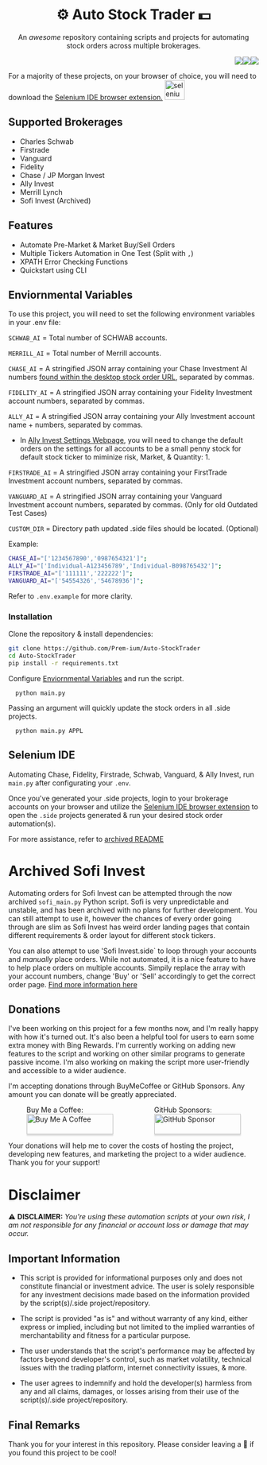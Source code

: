 <h1 align="center"> ⚙️ Auto Stock Trader 💵 </h1>

<p align="center">An <i>awesome</i> repository containing scripts and projects for automating stock orders across multiple brokerages.</p>

<p align="right"><img src="https://img.shields.io/badge/python-3670A0?style=for-the-badge&logo=python&logoColor=ffdd54"/><img src="https://img.shields.io/badge/-selenium-%43B02A?style=for-the-badge&logo=selenium&logoColor=white"/><img src="https://img.shields.io/badge/javascript-%23323330.svg?style=for-the-badge&logo=javascript&logoColor=%23F7DF1E"/></p>

For a majority of these projects, on your browser of choice, you will need to download the [Selenium IDE browser extension.](https://github.com/SeleniumHQ/selenium-ide) <a href="https://www.selenium.dev/selenium-ide/" target="_blank"
rel="noreferrer"> <img
src="https://raw.githubusercontent.com/detain/svg-logos/780f25886640cef088af994181646db2f6b1a3f8/svg/selenium-logo.svg"
alt="selenium" width="40" height="40" /></a>

## Supported Brokerages
- Charles Schwab 
- Firstrade
- Vanguard
- Fidelity
- Chase / JP Morgan Invest
- Ally Invest
- Merrill Lynch
- Sofi Invest (Archived)

## Features
- Automate Pre-Market & Market Buy/Sell Orders 
- Multiple Tickers Automation in One Test (Split with ```,```)
- XPATH Error Checking Functions
- Quickstart using CLI

## Enviornmental Variables

To use this project, you will need to set the following environment variables in your .env file:

`SCHWAB_AI` = Total number of SCHWAB accounts.

`MERRILL_AI` = Total number of Merrill accounts.

`CHASE_AI` = A stringified JSON array containing your Chase Investment AI numbers 
[found within the desktop stock order URL](https://user-images.githubusercontent.com/80719066/216079858-746af166-8387-41ad-9564-dd0c6285eb39.png), separated by commas.

`FIDELITY_AI` = A stringified JSON array containing your Fidelity Investment account numbers, separated by commas.

`ALLY_AI` = A stringified JSON array containing your Ally Investment account name + numbers, separated by commas.

   - In [Ally Invest Settings Webpage](https://live.invest.ally.com/settings), you will need to change the default orders on the settings for all accounts to be a small penny stock for default stock ticker to miminize risk, Market, & Quantity: 1.

`FIRSTRADE_AI` = A stringified JSON array containing your FirstTrade Investment account numbers, separated by commas.

`VANGUARD_AI` = A stringified JSON array containing your Vanguard Investment account numbers, separated by commas. (Only for old Outdated Test Cases)

`CUSTOM_DIR` = Directory path updated .side files should be located. (Optional)

Example:

```bash
CHASE_AI="['1234567890','0987654321']";
ALLY_AI="['Individual-A123456789','Individual-B098765432']";
FIRSTRADE_AI="['111111','222222']";
VANGUARD_AI="['54554326','54678936']";
```
Refer to `.env.example` for more clarity. 

### Installation

Clone the repository & install dependencies:

```bash
git clone https://github.com/Prem-ium/Auto-StockTrader
cd Auto-StockTrader
pip install -r requirements.txt
```

Configure [Enviornmental Variables](https://github.com/Prem-ium/Auto-StockTrader#enviornmental-variables) and run the script.
```
  python main.py
```

Passing an argument will quickly update the stock orders in all .side projects.
```
  python main.py APPL
```
## Selenium IDE
Automating Chase, Fidelity, Firstrade, Schwab, Vanguard, & Ally Invest, run `main.py` after configurating your `.env`.

Once you've generated your .side projects, login to your brokerage accounts on your browser and utilize the [Selenium IDE browser extension](https://github.com/SeleniumHQ/selenium-ide) to open the `.side` projects generated & run your desired stock order automation(s).

For more assistance, refer to [archived README](https://github.com/Prem-ium/Auto-StockTrader/blob/main/src/X_Archive/README.MD)

# Archived Sofi Invest

Automating orders for Sofi Invest can be attempted through the now archived `sofi_main.py` Python script. 
Sofi is very unpredictable and unstable, and has been archived with no plans for further development.
You can still attempt to use it, however the chances of every order going through are slim as Sofi Invest has weird order landing pages that contain different requirements & order layout for different stock tickers.

You can also attempt to use 'Sofi Invest.side` to loop through your accounts and *manually* place orders. While not automated, it is a nice feature to have to help place orders on multiple accounts. Simpily replace the array with your account numbers, change 'Buy' or 'Sell' accordingly to get the correct order page.
[Find more information here](https://github.com/Prem-ium/Auto-StockTrader/blob/main/src/X_Archive/README.MD#sofi-invest-automation)

## Donations
I've been working on this project for a few months now, and I'm really happy with how it's turned out. It's also been a helpful tool for users to earn some extra money with Bing Rewards. I'm currently working on adding new features to the script and working on other similar programs to generate passive income. I'm also working on making the script more user-friendly and accessible to a wider audience.

I'm accepting donations through BuyMeCoffee or GitHub Sponsors. Any amount you can donate will be greatly appreciated.

<div style="display: grid; grid-template-columns: 1fr 1fr; justify-content: center; gap: 10px;">
    <div style="display: grid; justify-content: center;">
        <span>Buy Me a Coffee:</span>
        <a href="https://www.buymeacoffee.com/prem.ium" target="_blank">
            <img src="https://raw.githubusercontent.com/Prem-ium/youtube-analytics-bot/main/output-examples/media/coffee-logo.png" alt="Buy Me A Coffee" style="height: 41px !important; width: 174px !important; box-shadow: 0px 3px 2px 0px rgba(190, 190, 190, 0.5) !important; -webkit-box-shadow: 0px 3px 2px 0px rgba(190, 190, 190, 0.5) !important;">
        </a>
    </div>
    <div style="display: grid; justify-content: center;">
        <span>GitHub Sponsors:</span>
        <a href="https://github.com/sponsors/Prem-ium" target="_blank">
            <img src="https://img.shields.io/badge/sponsor-30363D?style=for-the-badge&logo=GitHub-Sponsors&logoColor=#EA4AAA" alt="GitHub Sponsor" style="height: 41px !important; width: 174px !important; box-shadow: 0px 3px 2px 0px rgba(190, 190, 190, 0.5) !important; -webkit-box-shadow: 0px 3px 2px 0px rgba(190, 190, 190, 0.5) !important;">
        </a>
    </div>
</div>

Your donations will help me to cover the costs of hosting the project, developing new features, and marketing the project to a wider audience.
Thank you for your support!

# Disclaimer

⚠️ **DISCLAIMER:** _You're using these automation scripts at your own risk, I am not responsible for any financial or account loss or damage that may occur._

## Important Information

- This script is provided for informational purposes only and does not constitute financial or investment advice. The user is solely responsible for any investment decisions made based on the information provided by the script(s)/.side project/repository.

- The script is provided "as is" and without warranty of any kind, either express or implied, including but not limited to the implied warranties of merchantability and fitness for a particular purpose.

- The user understands that the script's performance may be affected by factors beyond developer's control, such as market volatility, technical issues with the trading platform, internet connectivity issues, & more.

- The user agrees to indemnify and hold the developer(s) harmless from any and all claims, damages, or losses arising from their use of the script(s)/.side project/repository.

## Final Remarks

Thank you for your interest in this repository. 
Please consider leaving a :star2: if you found this project to be cool!
